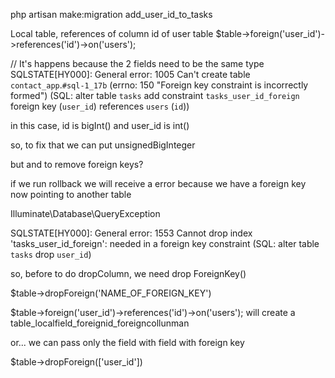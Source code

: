 php artisan make:migration add_user_id_to_tasks

Local table, references of column id of user table
$table->foreign('user_id')->references('id')->on('users');



// It's happens because the 2 fields need to be the same type
SQLSTATE[HY000]: General error: 1005 Can't create table `contact_app`.`#sql-1_17b` 
(errno: 150 "Foreign key constraint is incorrectly formed") (SQL: alter table `tasks` add constraint `tasks_user_id_foreign` 
foreign key (`user_id`) references `users` (`id`))

in this case, id is bigInt() and user_id is int()

so, to fix that we can put unsignedBigInteger


but and to remove foreign keys?

if we run rollback we will receive a error because we have a foreign key now pointing to another table

Illuminate\Database\QueryException

SQLSTATE[HY000]: General error: 1553 Cannot drop index 'tasks_user_id_foreign': needed in a foreign key constraint (SQL: alter table `tasks` drop `user_id`)

so, before to do dropColumn, we need drop ForeignKey()

$table->dropForeign('NAME_OF_FOREIGN_KEY')

$table->foreign('user_id')->references('id')->on('users'); will create a table_localfield_foreignid_foreigncollunman

or... we can pass only the field with field with foreign key

$table->dropForeign(['user_id'])
